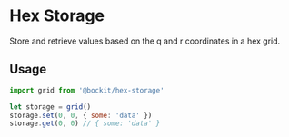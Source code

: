 Hex Storage
===========

Store and retrieve values based on the q and r coordinates in a hex grid.

Usage
-----

```javascript
import grid from '@bockit/hex-storage'

let storage = grid()
storage.set(0, 0, { some: 'data' })
storage.get(0, 0) // { some: 'data' }
```